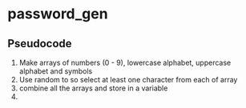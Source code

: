 # password_gen

## Pseudocode
1. Make arrays of numbers (0 - 9), lowercase alphabet, uppercase alphabet and symbols
2. Use random to so select at least one character from each of array
3. combine all the arrays and store in a variable
4. 
